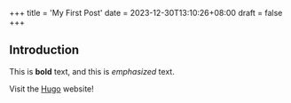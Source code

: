 +++
title = 'My First Post'
date = 2023-12-30T13:10:26+08:00
draft = false
+++
## Introduction

This is **bold** text, and this is *emphasized* text.

Visit the [Hugo](https://gohugo.io) website!